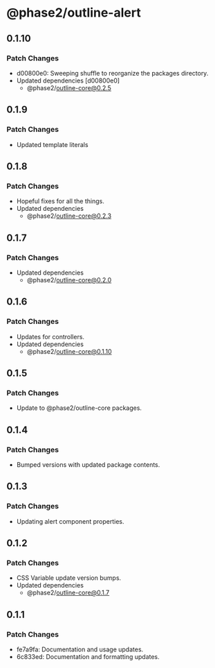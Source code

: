 # @phase2/outline-alert

## 0.1.10

### Patch Changes

- d00800e0: Sweeping shuffle to reorganize the packages directory.
- Updated dependencies [d00800e0]
  - @phase2/outline-core@0.2.5

## 0.1.9

### Patch Changes

- Updated template literals

## 0.1.8

### Patch Changes

- Hopeful fixes for all the things.
- Updated dependencies
  - @phase2/outline-core@0.2.3

## 0.1.7

### Patch Changes

- Updated dependencies
  - @phase2/outline-core@0.2.0

## 0.1.6

### Patch Changes

- Updates for controllers.
- Updated dependencies
  - @phase2/outline-core@0.1.10

## 0.1.5

### Patch Changes

- Update to @phase2/outline-core packages.

## 0.1.4

### Patch Changes

- Bumped versions with updated package contents.

## 0.1.3

### Patch Changes

- Updating alert component properties.

## 0.1.2

### Patch Changes

- CSS Variable update version bumps.
- Updated dependencies
  - @phase2/outline-core@0.1.7

## 0.1.1

### Patch Changes

- fe7a9fa: Documentation and usage updates.
- 6c833ed: Documentation and formatting updates.
